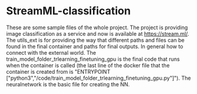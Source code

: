 # StreamML-classification
These are some sample files of the whole project.
The project is providing image classification as a service and now is available at https://stream.ml/.
The utils_ext is for providing the way that different paths and files can be found in the final container and paths for final outputs. In general how to connect with the external world.
The train_model_folder_trlearning_finetuning_gpu is the final code that runs when the container is called (the last line of the docker file that the container is created from is "ENTRYPOINT ["python3","/code/train_model_folder_trlearning_finetuning_gpu.py"]").
The neuralnetwork is the basic file for creating the NN.
